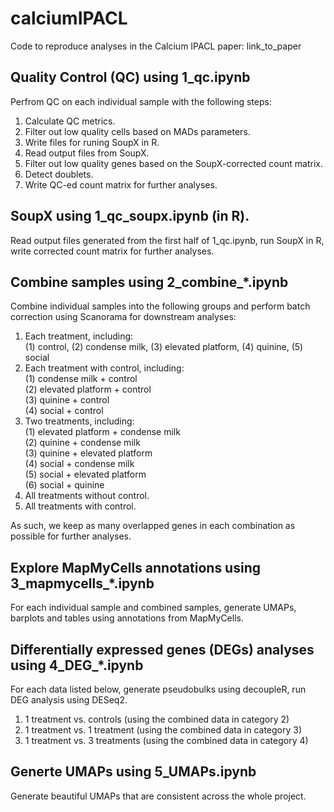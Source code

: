 # calciumIPACL

Code to reproduce analyses in the Calcium IPACL paper: link_to_paper

## Quality Control (QC) using 1_qc.ipynb

Perfrom QC on each individual sample with the following steps:
1. Calculate QC metrics.
2. Filter out low quality cells based on MADs parameters.
3. Write files for runing SoupX in R.
4. Read output files from SoupX.
5. Filter out low quality genes based on the SoupX-corrected count matrix.
6. Detect doublets.
7. Write QC-ed count matrix for further analyses.


## SoupX using 1_qc_soupx.ipynb (in R).

Read output files generated from the first half of 1_qc.ipynb, run SoupX in R, write corrected count matrix for further analyses.


## Combine samples using 2_combine_*.ipynb

Combine individual samples into the following groups and perform batch correction using Scanorama for downstream analyses:
1. Each treatment, including:<br>
   (1) control, (2) condense milk, (3) elevated platform, (4) quinine, (5) social
2. Each treatment with control, including:<br>
   (1) condense milk + control<br>
   (2) elevated platform + control<br>
   (3) quinine + control<br>
   (4) social + control
3. Two treatments, including:<br>
   (1) elevated platform + condense milk<br>
   (2) quinine + condense milk<br>
   (3) quinine + elevated platform<br>
   (4) social + condense milk<br>
   (5) social + elevated platform<br>
   (6) social + quinine
4. All treatments without control.
5. All treatments with control.

As such, we keep as many overlapped genes in each combination as possible for further analyses.


## Explore MapMyCells annotations using 3_mapmycells_*.ipynb

For each individual sample and combined samples, generate UMAPs, barplots and tables using annotations from MapMyCells. 


## Differentially expressed genes (DEGs) analyses using 4_DEG_*.ipynb

For each data listed below, generate pseudobulks using decoupleR, run DEG analysis using DESeq2.
1. 1 treatment vs. controls (using the combined data in category 2)
2. 1 treatment vs. 1 treatment (using the combined data in category 3)
3. 1 treatment vs. 3 treatments (using the combined data in category 4)


## Generte UMAPs using 5_UMAPs.ipynb

Generate beautiful UMAPs that are consistent across the whole project.


